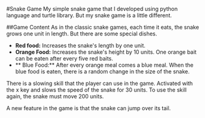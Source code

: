 #Snake Game
My simple snake game that I developed using python language and turtle library. But my snake game is a little different. 

##Game Content
As in the classic snake games, each time it eats, the snake grows one unit in length. But there are some special dishes. 

- **Red food:** Increases the snake's length by one unit.
- **Orange Food:** Increases the snake's height by 10 units. One orange bait can be eaten after every five red baits.
- ** Blue Food:** After every orange meal comes a blue meal. When the blue food is eaten, there is a random change in the size of the snake.

There is a slowing skill that the player can use in the game. Activated with the x key and slows the speed of the snake for 30 units. To use the skill again, the snake must move 200 units. 

A new feature in the game is that the snake can jump over its tail. 
